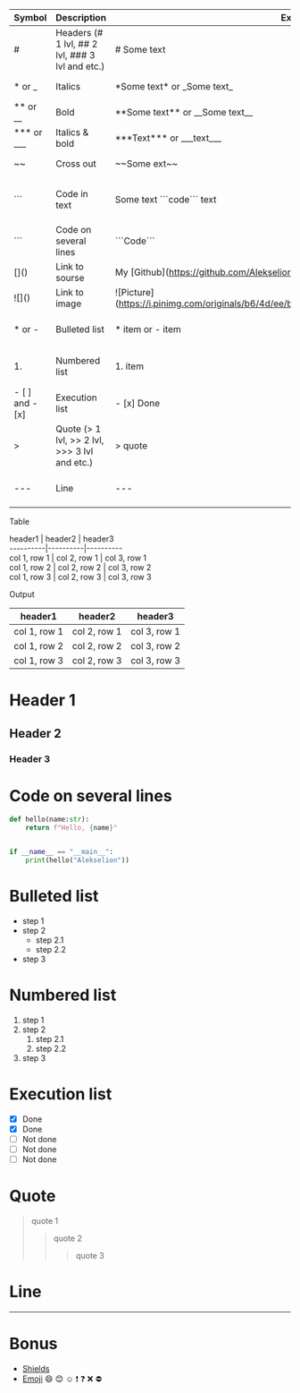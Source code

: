 
Symbol | Description | Example | Output
--------|-------------|-------|--------
\# | Headers (# 1 lvl, ## 2 lvl, ### 3 lvl and etc.) | # Some text | At end of the table 
\* or \_ | Italics | \*Some text* or \_Some text_ | *Some text*
** or \__ | Bold | \*\*Some text** or \_\_Some text__ | **Some text**
*** or \___ | Italics & bold | \*\*\*Text*** or \_\_\_text___ | ***Some text***
~~ | Cross out | \~~Some ext~~ | ~~Some text~~
\``` | Code in text | Some text \```code\``` text | Some text ```code``` text
\``` | Code on several lines | \```Code``` | At end of the table
\[]() | Link to sourse | My \[Github](https://github.com/Alekselion) | My [Github](https://github.com/Alekselion)
\!\[]() | Link to image | \!\[Picture](https://i.pinimg.com/originals/b6/4d/ee/b64dee73545128824e6c31ddb946e03e.gif) | ![Picture](https://i.pinimg.com/originals/b6/4d/ee/b64dee73545128824e6c31ddb946e03e.gif)
\* or \- | Bulleted list | \* item or \- item | At end of the table
1\. | Numbered list | 1\. item | At end of the table
\- [ ] and - [x] | Execution list | \- [x] Done | At end of the table
\> | Quote (> 1 lvl, >> 2 lvl, >>> 3 lvl and etc.) | > quote | At end of the table
--- | Line | --- | At end of the table

Table

header1 | header2 | header3  
\----------|----------|----------  
col 1, row 1 | col 2, row 1 | col 3, row 1  
col 1, row 2 | col 2, row 2 | col 3, row 2  
col 1, row 3 | col 2, row 3 | col 3, row 3

Output

header1 | header2 | header3
----------|----------|----------
col 1, row 1 | col 2, row 1 | col 3, row 1
col 1, row 2 | col 2, row 2 | col 3, row 2
col 1, row 3 | col 2, row 3 | col 3, row 3

# Header 1
## Header 2
### Header 3

# Code on several lines
```python
def hello(name:str):
    return f"Hello, {name}"


if __name__ == "__main__":
    print(hello("Alekselion"))
```

# Bulleted list
- step 1
- step 2
  - step 2.1
  - step 2.2
- step 3

# Numbered list
1. step 1
2. step 2
   1. step 2.1
   2. step 2.2
3. step 3

# Execution list
- [x] Done
- [x] Done
- [ ] Not done
- [ ] Not done
- [ ] Not done

# Quote
> quote 1
>> quote 2
>>> quote 3

# Line
---

# Bonus
- [Shields](https://shields.io/)
- [Emoji](https://www.webfx.com/tools/emoji-cheat-sheet/) :smile: :blush: :relaxed: :exclamation: :question: :x: :no_entry:
